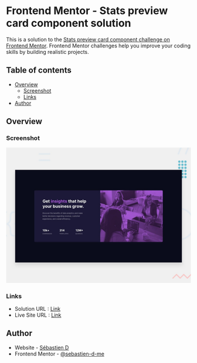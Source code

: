 # Frontend Mentor - Stats preview card component solution

This is a solution to the [Stats preview card component challenge on Frontend Mentor](https://www.frontendmentor.io/challenges/stats-preview-card-component-8JqbgoU62). Frontend Mentor challenges help you improve your coding skills by building realistic projects.

## Table of contents

- [Overview](#overview)
  - [Screenshot](#screenshot)
  - [Links](#links)
- [Author](#author)

## Overview

### Screenshot

![](./design/desktop-preview.jpg)

### Links

- Solution URL : [Link](https://www.frontendmentor.io/solutions/stats-preview-card-component-P7pNvSb61_)
- Live Site URL : [Link](https://sebastien-d-me.github.io/Frontend-Mentor/newbie/stats-preview-card-component/)

## Author

- Website - [Sébastien D](https://sebastien-d.me/)
- Frontend Mentor - [@sebastien-d-me](https://www.frontendmentor.io/profile/sebastien-d-me)
